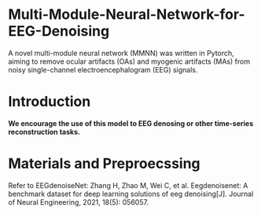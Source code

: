 # Multi-Module-Neural-Network-for-EEG-Denoising
A novel multi-module neural network (MMNN) was written in Pytorch, aiming to remove ocular artifacts (OAs) and myogenic artifacts (MAs) from noisy single-channel electroencephalogram (EEG) signals.
# Introduction
**We encourage the use of this model to EEG denosing or other time-series reconstruction tasks.**
# Materials and Preproecssing
Refer to EEGdenoiseNet:
Zhang H, Zhao M, Wei C, et al. Eegdenoisenet: A benchmark dataset for deep learning solutions of eeg denoising[J]. Journal of Neural Engineering, 2021, 18(5): 056057.
 
